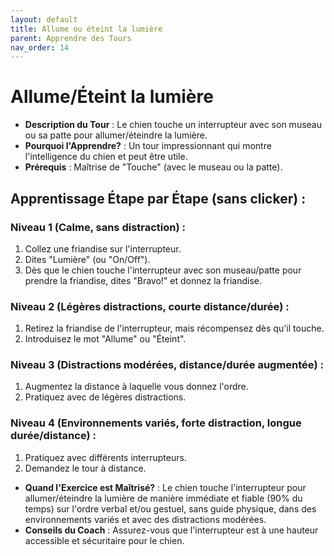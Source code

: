 ```yaml
---
layout: default
title: Allume ou éteint la lumière
parent: Apprendre des Tours
nav_order: 14
---
```


# Allume/Éteint la lumière
- **Description du Tour** : Le chien touche un interrupteur avec son museau ou sa patte pour allumer/éteindre la lumière.
- **Pourquoi l'Apprendre?** : Un tour impressionnant qui montre l'intelligence du chien et peut être utile.
- **Prérequis** : Maîtrise de "Touche" (avec le museau ou la patte).

## Apprentissage Étape par Étape (sans clicker) :

### Niveau 1 (Calme, sans distraction) :
1. Collez une friandise sur l'interrupteur.
2. Dites "Lumière" (ou "On/Off").
3. Dès que le chien touche l'interrupteur avec son museau/patte pour prendre la friandise, dites "Bravo!" et donnez la friandise.

### Niveau 2 (Légères distractions, courte distance/durée) :
1. Retirez la friandise de l'interrupteur, mais récompensez dès qu'il touche.
2. Introduisez le mot "Allume" ou "Éteint".

### Niveau 3 (Distractions modérées, distance/durée augmentée) :
1. Augmentez la distance à laquelle vous donnez l'ordre.
2. Pratiquez avec de légères distractions.

### Niveau 4 (Environnements variés, forte distraction, longue durée/distance) :
1. Pratiquez avec différents interrupteurs.
2. Demandez le tour à distance.

- **Quand l'Exercice est Maîtrisé?** : Le chien touche l'interrupteur pour allumer/éteindre la lumière de manière immédiate et fiable (90% du temps) sur l'ordre verbal et/ou gestuel, sans guide physique, dans des environnements variés et avec des distractions modérées.
- **Conseils du Coach** : Assurez-vous que l'interrupteur est à une hauteur accessible et sécuritaire pour le chien. 
